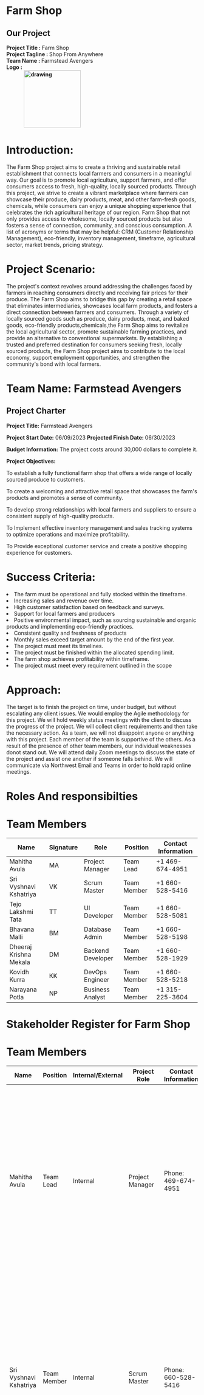 # Farm Shop
## Our Project
   <strong>Project Title   :   </strong> Farm Shop<br>
   <strong>Project Tagline :   </strong>Shop From Anywhere<br>
   <strong>Team Name       :   </strong>Farmstead Avengers<br>
   <strong>Logo            : <br>
    &nbsp;&nbsp;&nbsp;&nbsp;&nbsp;&nbsp;&nbsp;&nbsp; &nbsp;&nbsp;&nbsp;&nbsp;  <img class='img-circle' src="Images/logo.PNG" alt="drawing" width=150px  style="border-radius:10px width=50px" />   </strong><br>

 # Introduction: 
 The Farm Shop project aims to create a thriving and sustainable retail establishment that connects local farmers and consumers in a meaningful way. Our goal is to promote local agriculture, support farmers, and offer consumers access to fresh, high-quality, locally sourced products. Through this project, we strive to create a vibrant marketplace where farmers can showcase their produce, dairy products, meat, and other farm-fresh goods, chemicals, while consumers can enjoy a unique shopping experience that celebrates the rich agricultural heritage of our region. Farm Shop that not only provides access to wholesome, locally sourced products but also fosters a sense of connection, community, and conscious consumption.
A list of acronyms or terms that may be helpful: 
CRM (Customer Relationship Management), eco-friendly, inventory management, timeframe, agricultural sector, market trends, pricing strategy.



# Project Scenario: 
 The project's context revolves around addressing the challenges faced by farmers in reaching consumers directly and receiving fair prices for their produce. The Farm Shop aims to bridge this gap by creating a retail space that eliminates intermediaries, showcases local farm products, and fosters a direct connection between farmers and consumers. Through a variety of locally sourced goods such as produce, dairy products, meat, and baked goods, eco-friendly products,chemicals,the Farm Shop aims to revitalize the local agricultural sector, promote sustainable farming practices, and provide an alternative to conventional supermarkets. By establishing a trusted and preferred destination for consumers seeking fresh, locally sourced products, the Farm Shop project aims to contribute to the local economy, support employment opportunities, and strengthen the community's bond with local farmers.

 # Team Name: Farmstead Avengers

## Project Charter
<b>Project Title:</b> Farmstead Avengers

<b>Project Start Date:</b>  06/09/2023    <b>  Projected Finish Date: </b> 06/30/2023

<b>Budget Information:</b> The project costs around 30,000 dollars to complete it.

<b>Project Objectives: </b>

To establish a fully functional farm shop that offers a wide range of locally sourced produce to customers.

To create a welcoming and attractive retail space that showcases the farm's products and promotes a sense of community.

To develop strong relationships with local farmers and suppliers to ensure a consistent supply of high-quality products.

To Implement effective inventory management and sales tracking systems to optimize operations and maximize profitability.

To Provide exceptional customer service and create a positive shopping experience for customers.

# Success Criteria:
<li>The farm must be operational and fully stocked within the timeframe.</li>
<li>	Increasing sales and revenue over time.</li>
<li>	High customer satisfaction based on feedback and surveys.</li>
<li>	Support for local farmers and producers</li>
<li>	Positive environmental impact, such as sourcing sustainable and organic products and implementing eco-friendly practices.</li>
<li>	Consistent quality and freshness of products</li>
<li>Monthly sales exceed target amount by the end of the first year.</li>
<li>The project must meet its timelines.</li>
<li>The project must be finished within the allocated spending limit.</li>
<li>The farm shop achieves profitability within timeframe.</li>
<li>	The project must meet every requirement outlined in the scope</li>

# Approach:
The target is to finish the project on time, under budget, but without escalating any client issues.
We would employ the Agile methodology for this project. We will hold weekly status meetings with the client to discuss the progress of the project. We will collect client requirements and then take the necessary action. As a team, we will not disappoint anyone or anything with this project. Each member of the team is supportive of the others. As a result of the presence of other team members, our individual weaknesses donot stand out. We will attend daily Zoom meetings to discuss the state of the project and assist one another if someone falls behind. We will communicate via Northwest Email and Teams in order to hold rapid online meetings.

# Roles And responsibilties
# Team Members

| Name                | Signature | Role              | Position      | Contact Information  |
|---------------------|-----------|-------------------|---------------|----------------------|
| Mahitha Avula       | MA        | Project Manager   | Team Lead     | +1 469-674-4951     |
| Sri Vyshnavi Kshatriya | VK     | Scrum Master      | Team Member   | +1 660-528-5416     |
| Tejo Lakshmi Tata   | TT        | UI Developer      | Team Member   | +1 660-528-5081     |
| Bhavana Malli       | BM        | Database Admin    | Team Member   | +1 660-528-5198     |
| Dheeraj Krishna Mekala | DM     | Backend Developer | Team Member   | +1 660-528-1929     |
| Kovidh Kurra        | KK        | DevOps Engineer   | Team Member   | +1 660-528-5218     |
| Narayana Potla      | NP        | Business Analyst  | Team Member   | +1 315-225-3604     |


# Stakeholder Register for Farm Shop
# Team Members

| Name                | Position       | Internal/External | Project Role       | Contact Information  | Description |
|---------------------|----------------|-------------------|--------------------|----------------------|-------------|
| Mahitha Avula       | Team Lead      | Internal          | Project Manager    | Phone: 469-674-4951  | A project manager is in charge of motivating a group of experts to finish tasks ahead of schedule in order to support company goals. They are responsible for choosing the members of the project team and creating or modifying project schedules to meet deadlines. |
| Sri Vyshnavi Kshatriya | Team Member  | Internal          | Scrum Master       | Phone: 660-528-5416  | The Scrum Master is in charge of forming and onboarding project teams, integrating them into the company, and articulating a distinct product vision. The project team and external parties may communicate and exchange information more easily thanks to the Scrum Master. |
| Tejo Lakshmi Tata   | Team Member    | Internal          | UI Developer       | Phone: 660-528-5081  | As a UI developer, the role is to design and develop user interfaces for digital products such as websites, web applications, mobile applications, and software. The primary focus is on creating visually appealing and user-friendly interfaces that enhance the user experience. |
| Bhavana Malli       | Team Member    | Internal          | Database Admin     | Phone: 660-528-5198  | Database admins plan and build systems that store and protect a wide range of data, such as financial data and customer shipping records. They also make sure that only authorized people can access the data. |
| Dheeraj Krishna Mekala | Team Member | Internal          | Backend Developer  | Phone: 660-528-1929  | As a backend developer, the primary responsibility is to build and maintain the server-side components of web applications and software systems. They work behind the scenes to ensure the smooth functioning, performance, and security of the application's core logic and data management. |
| Kovidh Kurra        | Team Member    | Internal          | DevOps Engineer    | Phone: 660-528-5218  | As a DevOps engineer, the role is to bridge the gap between development and operations teams by focusing on the integration, automation, and continuous improvement of software development and deployment processes. The primary goal is to ensure efficient and reliable delivery of software applications while maintaining a high level of system performance, scalability, and stability. |
| Narayana Potla      | Team Member    | Internal          | Business Analyst   | Phone: 315-225-3604  | A business analyst plays a crucial role in the success of a project by bridging the gap between business objectives and technology solutions. They are responsible for analyzing business processes, identifying areas for improvement, and proposing effective solutions to enhance efficiency, productivity, and profitability. |



# Statement of Need:
The local community currently lacks a dedicated retail space that offers a wide selection of locally sourced produce. Many consumers are increasingly seeking fresh and sustainable food options, and local farmers often struggle to reach a wider customer base. By establishing the farm shop, we aim to address these needs and provide a solution for both consumers and local farmers.

The project is necessary because:

<b>Limited access to locally sourced produce:</b> 

The community lacks a convenient and centralized location to purchase fresh, locally produced food items.

<b>Support for local farmers: </b>

Local farmers face challenges in finding markets for their products, limiting their growth and profitability. The farm shop will create an avenue for them to showcase their products and establish direct relationships with consumers.

<b>Promotion of sustainable and healthy living:</b> The farm shop will encourage the consumption of fresh and nutritious produce, promoting a healthier lifestyle for the community while reducing the environmental impact associated with long-distance transportation of food.
By addressing these needs, the farm shop project will contribute to the overall well-being of the community, strengthen the local economy, and promote sustainable agricultural practices.


# Project Approach:
The Farm Shop project will follow a systematic and well-defined approach to ensure the successful implementation.

<b>Research and Analysis:</b>
<li>Conduct a thorough analysis of the local agricultural landscape, including the availability of farms, types of products, and existing market dynamics.</li>
<li>Study consumer preferences and market trends to identify the demand for specific farm-fresh products and potential target customer segments.</li>
<b>Stakeholder Engagement:</b>
<li>	Collaborate with local farmers, agricultural organizations, and community stakeholders to understand their needs, challenges, and expectations.</li>
<li>Foster strong relationships and partnerships with farmers, ensuring their active participation and commitment to supply the Farm Shop with high-quality products. Engage with potential customers through surveys, focus groups, and community events to gather feedback, understand their preferences, and build anticipation for the Farm Shop.</li>
<b>Business Planning:</b>

</li>Define the product range, pricing strategy, and sourcing approach based on the research conducted and the preferences of target customers.</li>
<li>Identify the required resources, such as infrastructure, equipment, and staffing, and create a detailed financial plan, including cost projections, revenue forecasts, and ROI analysis.</li>

<b>Continuous Improvement and Growth:</b>

Regularly assess customer feedback, market trends, and sales data to identify areas for improvement and refine the product offerings and customer experience.
